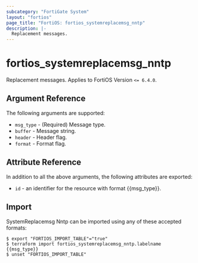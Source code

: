 ```yaml
---
subcategory: "FortiGate System"
layout: "fortios"
page_title: "FortiOS: fortios_systemreplacemsg_nntp"
description: |-
  Replacement messages.
---
```


# fortios_systemreplacemsg_nntp
Replacement messages. Applies to FortiOS Version `<= 6.4.0`.

## Argument Reference

The following arguments are supported:

* `msg_type` - (Required) Message type.
* `buffer` - Message string.
* `header` - Header flag.
* `format` - Format flag.


## Attribute Reference

In addition to all the above arguments, the following attributes are exported:
* `id` - an identifier for the resource with format {{msg_type}}.

## Import

SystemReplacemsg Nntp can be imported using any of these accepted formats:
```
$ export "FORTIOS_IMPORT_TABLE"="true"
$ terraform import fortios_systemreplacemsg_nntp.labelname {{msg_type}}
$ unset "FORTIOS_IMPORT_TABLE"
```
